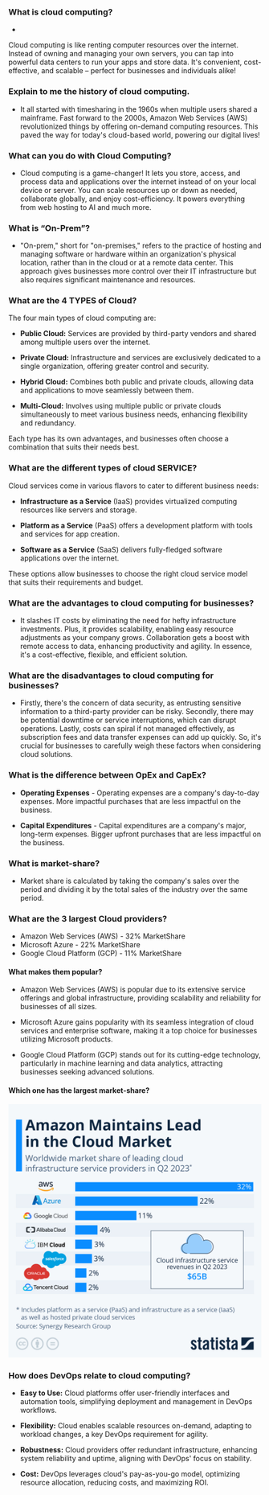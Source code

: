 ### What is cloud computing?

- 
Cloud computing is like renting computer resources over the internet. Instead of owning and managing your own servers, you can tap into powerful data centers to run your apps and store data. It's convenient, cost-effective, and scalable – perfect for businesses and individuals alike!

### Explain to me the history of cloud computing.

- It all started with timesharing in the 1960s when multiple users shared a mainframe. Fast forward to the 2000s, Amazon Web Services (AWS) revolutionized things by offering on-demand computing resources. This paved the way for today's cloud-based world, powering our digital lives!

### What can you do with Cloud Computing?

- Cloud computing is a game-changer! It lets you store, access, and process data and applications over the internet instead of on your local device or server. You can scale resources up or down as needed, collaborate globally, and enjoy cost-efficiency. It powers everything from web hosting to AI and much more.

### What is “On-Prem”?

- "On-prem," short for "on-premises," refers to the practice of hosting and managing software or hardware within an organization's physical location, rather than in the cloud or at a remote data center. This approach gives businesses more control over their IT infrastructure but also requires significant maintenance and resources.

### What are the 4 TYPES of Cloud?
The four main types of cloud computing are:

- **Public Cloud:** Services are provided by third-party vendors and shared among multiple users over the internet.

- **Private Cloud:** Infrastructure and services are exclusively dedicated to a single organization, offering greater control and security.

- **Hybrid Cloud:** Combines both public and private clouds, allowing data and applications to move seamlessly between them.

- **Multi-Cloud:** Involves using multiple public or private clouds simultaneously to meet various business needs, enhancing flexibility and redundancy.

Each type has its own advantages, and businesses often choose a combination that suits their needs best.

### What are the different types of cloud SERVICE?
Cloud services come in various flavors to cater to different business needs:

- **Infrastructure as a Service** (IaaS) provides virtualized computing resources like servers and storage.

- **Platform as a Service** (PaaS) offers a development platform with tools and services for app creation.

- **Software as a Service** (SaaS) delivers fully-fledged software applications over the internet.

These options allow businesses to choose the right cloud service model that suits their requirements and budget.

### What are the advantages to cloud computing for businesses?

- It slashes IT costs by eliminating the need for hefty infrastructure investments. Plus, it provides scalability, enabling easy resource adjustments as your company grows. Collaboration gets a boost with remote access to data, enhancing productivity and agility. In essence, it's a cost-effective, flexible, and efficient solution.

### What are the disadvantages to cloud computing for businesses?

- Firstly, there's the concern of data security, as entrusting sensitive information to a third-party provider can be risky. Secondly, there may be potential downtime or service interruptions, which can disrupt operations. Lastly, costs can spiral if not managed effectively, as subscription fees and data transfer expenses can add up quickly. So, it's crucial for businesses to carefully weigh these factors when considering cloud solutions.

### What is the difference between OpEx and CapEx?

- **Operating Expenses** - Operating expenses are a company's day-to-day expenses. More impactful purchases that are less impactful on the business.


- **Capital Expenditures** - Capital expenditures are a company's major, long-term expenses. Bigger upfront purchases that are less impactful on the business. 

### What is market-share?

- Market share is calculated by taking the company's sales over the period and dividing it by the total sales of the industry over the same period.

### What are the 3 largest Cloud providers?

- Amazon Web Services (AWS) - 32% MarketShare
- Microsoft Azure - 22% MarketShare
- Google Cloud Platform (GCP) - 11% MarketShare

#### What makes them popular? 
- Amazon Web Services (AWS) is popular due to its extensive service offerings and global infrastructure, providing scalability and reliability for businesses of all sizes.

- Microsoft Azure gains popularity with its seamless integration of cloud services and enterprise software, making it a top choice for businesses utilizing Microsoft products.

- Google Cloud Platform (GCP) stands out for its cutting-edge technology, particularly in machine learning and data analytics, attracting businesses seeking advanced solutions.


#### Which one has the largest market-share?

![](marketshare.jpeg)

### How does DevOps relate to cloud computing?

- **Easy to Use:** Cloud platforms offer user-friendly interfaces and automation tools, simplifying deployment and management in DevOps workflows.

- **Flexibility:** Cloud enables scalable resources on-demand, adapting to workload changes, a key DevOps requirement for agility.

- **Robustness:** Cloud providers offer redundant infrastructure, enhancing system reliability and uptime, aligning with DevOps' focus on stability.

- **Cost:** DevOps leverages cloud's pay-as-you-go model, optimizing resource allocation, reducing costs, and maximizing ROI.
